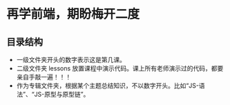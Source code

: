 # 再学前端，期盼梅开二度

## 目录结构
- 一级文件夹开头的数字表示这是第几课。
- 二级文件夹 lessons 放置课程中演示代码。课上所有老师演示过的代码，都要亲自手敲一遍！！！
- 作为专辑文件夹，根据某个主题总结知识，不以数字开头。比如“JS-语法”、“JS-原型与原型链”。